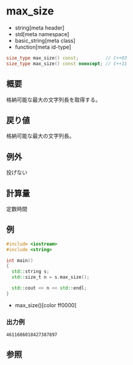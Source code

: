 # max_size
* string[meta header]
* std[meta namespace]
* basic_string[meta class]
* function[meta id-type]

```cpp
size_type max_size() const;          // C++03
size_type max_size() const noexcept; // C++11
```

## 概要
格納可能な最大の文字列長を取得する。


## 戻り値
格納可能な最大の文字列長。


## 例外
投げない


## 計算量
定数時間


## 例
```cpp
#include <iostream>
#include <string>

int main()
{
  std::string s;
  std::size_t n = s.max_size();

  std::cout << n << std::endl;
}
```
* max_size()[color ff0000]

### 出力例
```
4611686018427387897
```

## 参照
